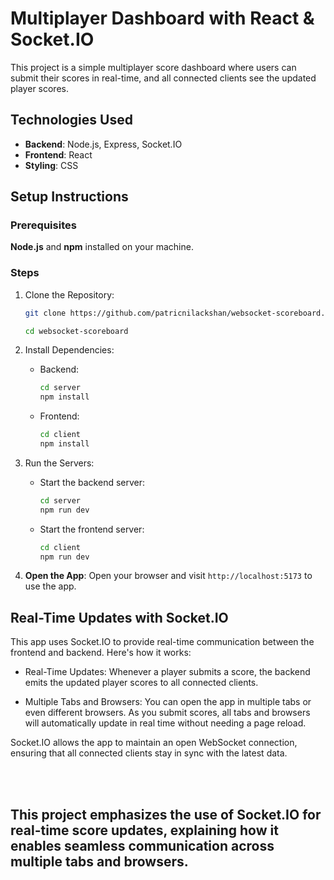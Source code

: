 # Multiplayer Dashboard with React & Socket.IO

This project is a simple multiplayer score dashboard where users can submit their scores in real-time, and all connected clients see the updated player scores.

## Technologies Used

- **Backend**: Node.js, Express, Socket.IO
- **Frontend**: React
- **Styling**: CSS

## Setup Instructions

### Prerequisites

**Node.js** and **npm** installed on your machine.

### Steps

1. Clone the Repository:

   ```bash
   git clone https://github.com/patricnilackshan/websocket-scoreboard.git

   cd websocket-scoreboard
   ```

2. Install Dependencies:

   - Backend:

     ```bash
     cd server
     npm install
     ```

   - Frontend:
     ```bash
     cd client
     npm install
     ```

3. Run the Servers:

   - Start the backend server:

     ```bash
     cd server
     npm run dev
     ```

   - Start the frontend server:
     ```bash
     cd client
     npm run dev
     ```

4. **Open the App**: Open your browser and visit `http://localhost:5173` to use the app.

## Real-Time Updates with Socket.IO

This app uses Socket.IO to provide real-time communication between the frontend and backend. Here's how it works:

- Real-Time Updates: Whenever a player submits a score, the backend emits the updated player scores to all connected clients.

- Multiple Tabs and Browsers: You can open the app in multiple tabs or even different browsers. As you submit scores, all tabs and browsers will automatically update in real time without needing a page reload.

Socket.IO allows the app to maintain an open WebSocket connection, ensuring that all connected clients stay in sync with the latest data.

<br>
<br>

## This project emphasizes the use of Socket.IO for real-time score updates, explaining how it enables seamless communication across multiple tabs and browsers.
